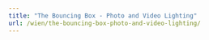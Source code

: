 ```yaml
---
title: "The Bouncing Box - Photo and Video Lighting"
url: /wien/the-bouncing-box-photo-and-video-lighting/
---
```

